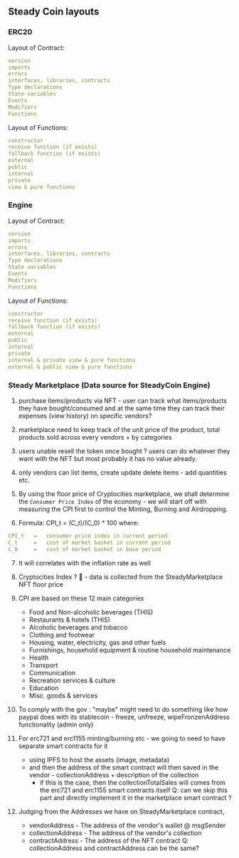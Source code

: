 ## Steady Coin layouts

### ERC20
Layout of Contract:

```yaml
version
imports
errors
interfaces, libraries, contracts
Type declarations
State variables
Events
Modifiers
Functions
```

Layout of Functions:

```yaml
constructor
receive function (if exists)
fallback function (if exists)
external
public
internal
private
view & pure functions
```

### Engine
Layout of Contract:

```yaml
version
imports
errors
interfaces, libraries, contracts
Type declarations
State variables
Events
Modifiers
Functions
```

Layout of Functions:

```yaml
constructor
receive function (if exists)
fallback function (if exists)
external
public
internal
private
internal & private view & pure functions
external & public view & pure functions
```

### Steady Marketplace (Data source for SteadyCoin Engine)

1. purchase items/products via NFT - user can track what items/products they have bought/consumed and at the same time they can track their expenses (view history) on specific vendors?

2. marketplace need to keep track of the unit price of the product, total products sold across every vendors + by categories

3. users unable resell the token once bought ? users can do whatever they want with the NFT but most probably it has no value already.

4. only vendors can list items, create update delete items - add quantities etc. 

5. By using the floor price of Cryptocities marketplace, we shall determine the `Consumer Price Index` of the economy - we will start off with measuring the CPI first to control the Minting, Burning and Airdropping.

6. Formula: CPI_t = (C_t)/(C_0) * 100
where:
```yaml
CPI_t	=   consumer price index in current period
C_t	    =	cost of market basket in current period
C_0	    =	cost of market basket in base period
```

7. It will correlates with the inflation rate as well

8. Cryptocities Index ? 👀  - data is collected from the SteadyMarketplace NFT floor price

9. CPI are based on these 12 main categories
    - Food and Non-alcoholic beverages (THIS)
    - Restaurants & hotels (THIS)
    - Alcoholic beverages and tobacco
    - Clothing and footwear
    - Housing, water, electricity, gas and other fuels
    - Furnishings, household equipment & routine household maintenance
    - Health
    - Transport
    - Communication
    - Recreation services & culture
    - Education
    - Misc. goods & services

10. To comply with the gov : "maybe" might need to do something like how paypal does with its stablecoin - freeze, unfreeze, wipeFronzenAddress functionality (admin only) 

11. For erc721 and erc1155 minting/burning etc - we going to need to have separate smart contracts for it 
    - using IPFS to host the assets (image, metadata) 
    - and then the address of the smart contract will then saved in the vendor - collectionAddress + description of the collection
        - if this is the case, then the collectionTotalSales will comes from the erc721 and erc1155 smart contracts itself
Q: can we skip this part and directly implement it in the marketplace smart contract ?

12. Judging from the Addresses we have on SteadyMarketplace contract,
    - vendorAddress - The address of the vendor's wallet @ msgSender
    - collectionAddress - The address of the vendor's collection
    - contractAddress - The address of the NFT contract
Q: collectionAddress and contractAddress can be the same?